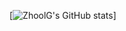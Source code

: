 [![ZhoolG's GitHub stats](https://github-readme-stats.vercel.app/api?username=zhoolg&show_icons=true&theme=tokyonight)]

